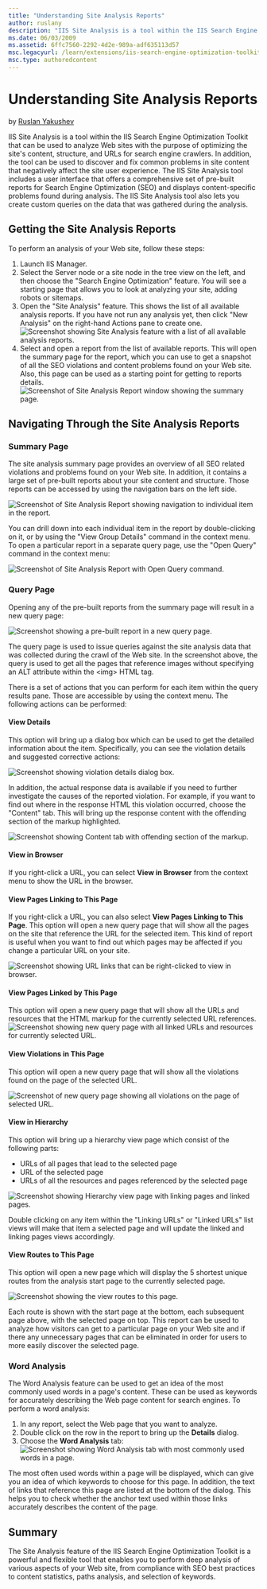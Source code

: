 ```yaml
---
title: "Understanding Site Analysis Reports"
author: ruslany
description: "IIS Site Analysis is a tool within the IIS Search Engine Optimization Toolkit that can be used to analyze Web sites with the purpose of optimizing the site's..."
ms.date: 06/03/2009
ms.assetid: 6ffc7560-2292-4d2e-989a-adf635113d57
msc.legacyurl: /learn/extensions/iis-search-engine-optimization-toolkit/understanding-site-analysis-reports
msc.type: authoredcontent
---
```

# Understanding Site Analysis Reports

by [Ruslan Yakushev](https://github.com/ruslany)

IIS Site Analysis is a tool within the IIS Search Engine Optimization Toolkit that can be used to analyze Web sites with the purpose of optimizing the site's content, structure, and URLs for search engine crawlers. In addition, the tool can be used to discover and fix common problems in site content that negatively affect the site user experience. The IIS Site Analysis tool includes a user interface that offers a comprehensive set of pre-built reports for Search Engine Optimization (SEO) and displays content-specific problems found during analysis. The IIS Site Analysis tool also lets you create custom queries on the data that was gathered during the analysis.

## Getting the Site Analysis Reports

To perform an analysis of your Web site, follow these steps:

1. Launch IIS Manager.
2. Select the Server node or a site node in the tree view on the left, and then choose the "Search Engine Optimization" feature. You will see a starting page that allows you to look at analyzing your site, adding robots or sitemaps.
3. Open the "Site Analysis" feature. This shows the list of all available analysis reports. If you have not run any analysis yet, then click "New Analysis" on the right-hand Actions pane to create one.  
    ![Screenshot showing Site Analysis feature with a list of all available analysis reports.](understanding-site-analysis-reports/_static/image1.png)
4. Select and open a report from the list of available reports. This will open the summary page for the report, which you can use to get a snapshot of all the SEO violations and content problems found on your Web site. Also, this page can be used as a starting point for getting to reports details.  
    ![Screenshot of Site Analysis Report window showing the summary page.](understanding-site-analysis-reports/_static/image5.png)

## Navigating Through the Site Analysis Reports

### Summary Page

The site analysis summary page provides an overview of all SEO related violations and problems found on your Web site. In addition, it contains a large set of pre-built reports about your site content and structure. Those reports can be accessed by using the navigation bars on the left side.

![Screenshot of Site Analysis Report showing navigation to individual item in the report.](understanding-site-analysis-reports/_static/image9.png)

You can drill down into each individual item in the report by double-clicking on it, or by using the "View Group Details" command in the context menu. To open a particular report in a separate query page, use the "Open Query" command in the context menu:

![Screenshot of Site Analysis Report with Open Query command.](understanding-site-analysis-reports/_static/image13.png)

### Query Page

Opening any of the pre-built reports from the summary page will result in a new query page:

![Screenshot showing a pre-built report in a new query page.](understanding-site-analysis-reports/_static/image17.png)

The query page is used to issue queries against the site analysis data that was collected during the crawl of the Web site. In the screenshot above, the query is used to get all the pages that reference images without specifying an ALT attribute within the &lt;img&gt; HTML tag.

There is a set of actions that you can perform for each item within the query results pane. Those are accessible by using the context menu. The following actions can be performed:

#### View Details

This option will bring up a dialog box which can be used to get the detailed information about the item. Specifically, you can see the violation details and suggested corrective actions:

![Screenshot showing violation details dialog box.](understanding-site-analysis-reports/_static/image21.png)

In addition, the actual response data is available if you need to further investigate the causes of the reported violation. For example, if you want to find out where in the response HTML this violation occurred, choose the "Content" tab. This will bring up the response content with the offending section of the markup highlighted.

![Screenshot showing Content tab with offending section of the markup.](understanding-site-analysis-reports/_static/image25.png)

#### View in Browser

If you right-click a URL, you can select **View in Browser** from the context menu to show the URL in the browser.

#### View Pages Linking to This Page

If you right-click a URL, you can also select **View Pages Linking to This Page**. This option will open a new query page that will show all the pages on the site that reference the URL for the selected item. This kind of report is useful when you want to find out which pages may be affected if you change a particular URL on your site.

![Screenshot showing URL links that can be right-clicked to view in browser.](understanding-site-analysis-reports/_static/image29.png)

#### View Pages Linked by This Page

This option will open a new query page that will show all the URLs and resources that the HTML markup for the currently selected URL references.
![Screenshot showing new query page with all linked URLs and resources for currently selected URL.](understanding-site-analysis-reports/_static/image33.png)

#### View Violations in This Page

This option will open a new query page that will show all the violations found on the page of the selected URL.

![Screenshot of new query page showing all violations on the page of selected URL.](understanding-site-analysis-reports/_static/image37.png)

#### View in Hierarchy

This option will bring up a hierarchy view page which consist of the following parts:

- URLs of all pages that lead to the selected page
- URL of the selected page
- URLs of all the resources and pages referenced by the selected page

![Screenshot showing Hierarchy view page with linking pages and linked pages.](understanding-site-analysis-reports/_static/image41.png)

Double clicking on any item within the "Linking URLs" or "Linked URLs" list views will make that item a selected page and will update the linked and linking pages views accordingly.

#### View Routes to This Page

This option will open a new page which will display the 5 shortest unique routes from the analysis start page to the currently selected page.

![Screenshot showing the view routes to this page.](understanding-site-analysis-reports/_static/image45.png)

Each route is shown with the start page at the bottom, each subsequent page above, with the selected page on top. This report can be used to analyze how visitors can get to a particular page on your Web site and if there any unnecessary pages that can be eliminated in order for users to more easily discover the selected page.

### Word Analysis

The Word Analysis feature can be used to get an idea of the most commonly used words in a page's content. These can be used as keywords for accurately describing the Web page content for search engines. To perform a word analysis:

1. In any report, select the Web page that you want to analyze.
2. Double click on the row in the report to bring up the **Details** dialog.
3. Choose the **Word Analysis** tab:  
    ![Screenshot showing Word Analysis tab with most commonly used words in a page.](understanding-site-analysis-reports/_static/image49.png)

The most often used words within a page will be displayed, which can give you an idea of which keywords to choose for this page. In addition, the text of links that reference this page are listed at the bottom of the dialog. This helps you to check whether the anchor text used within those links accurately describes the content of the page.

## Summary

The Site Analysis feature of the IIS Search Engine Optimization Toolkit is a powerful and flexible tool that enables you to perform deep analysis of various aspects of your Web site, from compliance with SEO best practices to content statistics, paths analysis, and selection of keywords.